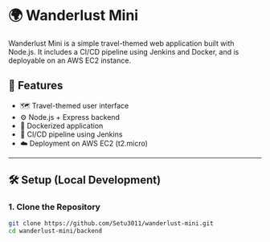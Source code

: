 # 🌍 Wanderlust Mini

Wanderlust Mini is a simple travel-themed web application built with Node.js. It includes a CI/CD pipeline using Jenkins and Docker, and is deployable on an AWS EC2 instance.

## 🚀 Features

- 🗺️ Travel-themed user interface
- ⚙️ Node.js + Express backend
- 🐳 Dockerized application
- 🔄 CI/CD pipeline using Jenkins
- ☁️ Deployment on AWS EC2 (t2.micro)

---

## 🛠️ Setup (Local Development)

### 1. Clone the Repository

```bash
git clone https://github.com/Setu3011/wanderlust-mini.git
cd wanderlust-mini/backend
